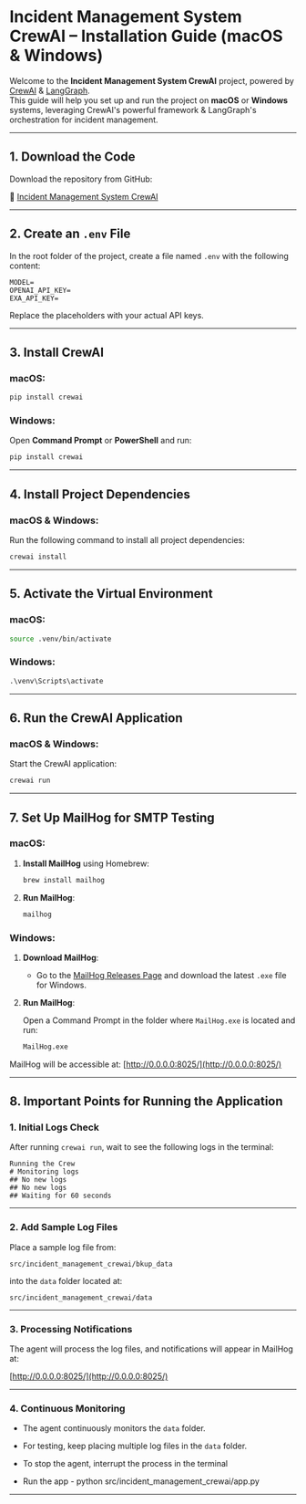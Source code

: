 # Incident Management System CrewAI – Installation Guide (macOS & Windows)

Welcome to the **Incident Management System CrewAI** project, powered by [CrewAI](https://crewai.com) & [LangGraph](https://www.langchain.com/langgraph).  
This guide will help you set up and run the project on **macOS** or **Windows** systems, leveraging CrewAI's powerful framework & LangGraph's orchestration for incident management.

---

## 1. Download the Code

Download the repository from GitHub:

🔗 [Incident Management System CrewAI](https://github.com/sayantan16/Incident-Management-System-CrewAI)

---

## 2. Create an `.env` File

In the root folder of the project, create a file named `.env` with the following content:

```plaintext
MODEL=
OPENAI_API_KEY=
EXA_API_KEY=
```

Replace the placeholders with your actual API keys.

---

## 3. Install CrewAI

### **macOS:**

```bash
pip install crewai
```

### **Windows:**

Open **Command Prompt** or **PowerShell** and run:

```cmd
pip install crewai
```

---

## 4. Install Project Dependencies

### **macOS & Windows:**

Run the following command to install all project dependencies:

```bash
crewai install
```

---

## 5. Activate the Virtual Environment

### **macOS:**

```bash
source .venv/bin/activate
```

### **Windows:**

```cmd
.\venv\Scripts\activate
```

---

## 6. Run the CrewAI Application

### **macOS & Windows:**

Start the CrewAI application:

```bash
crewai run
```

---

## 7. Set Up MailHog for SMTP Testing

### **macOS:**

1. **Install MailHog** using Homebrew:

   ```bash
   brew install mailhog
   ```

2. **Run MailHog**:

   ```bash
   mailhog
   ```

### **Windows:**

1. **Download MailHog**:

   - Go to the [MailHog Releases Page](https://github.com/mailhog/MailHog/releases) and download the latest `.exe` file for Windows.

2. **Run MailHog**:

   Open a Command Prompt in the folder where `MailHog.exe` is located and run:

   ```cmd
   MailHog.exe
   ```

MailHog will be accessible at: [http://0.0.0.0:8025/](http://0.0.0.0:8025/)

---

## 8. Important Points for Running the Application

### 1. **Initial Logs Check**

After running `crewai run`, wait to see the following logs in the terminal:

```plaintext
Running the Crew
# Monitoring logs
## No new logs
## No new logs
## Waiting for 60 seconds
```

---

### 2. **Add Sample Log Files**

Place a sample log file from:

```plaintext
src/incident_management_crewai/bkup_data
```

into the `data` folder located at:

```plaintext
src/incident_management_crewai/data
```

---

### 3. **Processing Notifications**

The agent will process the log files, and notifications will appear in MailHog at:

[http://0.0.0.0:8025/](http://0.0.0.0:8025/)

---

### 4. **Continuous Monitoring**

- The agent continuously monitors the `data` folder.
- For testing, keep placing multiple log files in the `data` folder.
- To stop the agent, interrupt the process in the terminal


- Run the app - python src/incident_management_crewai/app.py
---